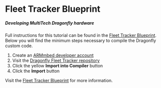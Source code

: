 
# Fleet Tracker Blueprint
##### Developing MultiTech Dragonfly hardware
Full instructions for this tutorial can be found in the [Fleet Tracker Blueprint](https://www.twilio.com/wireless/blueprints/fleet-traker/). Below you will find the minimum steps necessary to compile the Dragonfly custom code.

1. Create an [ARMmbed developer account](https://developer.mbed.org/)
2. Visit the [Dragonfly Fleet Tracker repository](https://developer.mbed.org/users/miaotwilio/code/DragonflyMQTT/)
3. Click the yellow **Import into Compiler** button
4. Click the **Import** button

Visit the [Fleet Tracker Blueprint](https://www.twilio.com/wireless/blueprints/fleet-tracker/) for more information.